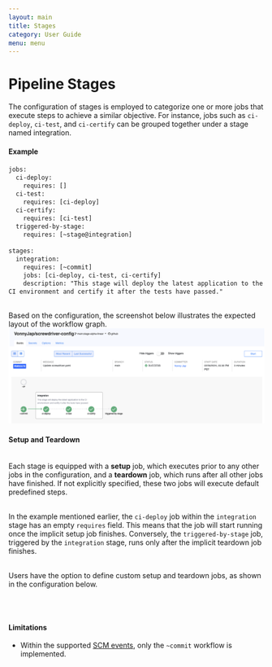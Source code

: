```yaml
---
layout: main
title: Stages
category: User Guide
menu: menu
---
```


# Pipeline Stages

The configuration of stages is employed to categorize one or more jobs that execute steps to achieve a similar objective. For instance, jobs such as `ci-deploy`, `ci-test`, and `ci-certify` can be grouped together under a stage named integration.

#### Example

```
jobs:
  ci-deploy:
    requires: []
  ci-test:
    requires: [ci-deploy]
  ci-certify:
    requires: [ci-test]
  triggered-by-stage:
    requires: [~stage@integration]

stages:
  integration:
    requires: [~commit]
    jobs: [ci-deploy, ci-test, ci-certify]
    description: "This stage will deploy the latest application to the CI environment and certify it after the tests have passed."
```

<br>Based on the configuration, the screenshot below illustrates the expected layout of the workflow graph.
![Basic Stages Graph](assets/pipeline_stages_basic.png)

#### Setup and Teardown

<br>Each stage is equipped with a **setup** job, which executes prior to any other jobs in the configuration, and a **teardown** job, which runs after all other jobs have finished. If not explicitly specified, these two jobs will execute default predefined steps.

<br>In the example mentioned earlier, the `ci-deploy` job within the `integration` stage has an empty `requires` field. This means that the job will start running once the implicit setup job finishes. Conversely, the `triggered-by-stage` job, triggered by the `integration` stage, runs only after the implicit teardown job finishes.

<br>Users have the option to define custom setup and teardown jobs, as shown in the configuration below.

<br><br>

#### Limitations

- Within the supported [SCM events](http://localhost:4000/user-guide/configuration/workflow#workflow), only the `~commit` workflow is implemented.
